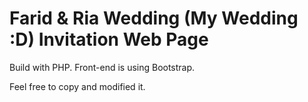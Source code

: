 # Farid & Ria Wedding (My Wedding :D) Invitation Web Page

Build with PHP.
Front-end is using Bootstrap.

Feel free to copy and modified it.
